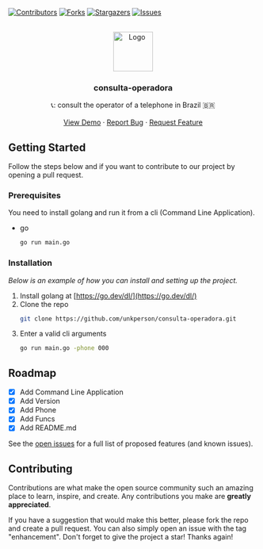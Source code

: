 [![Contributors][contributors-shield]][contributors-url]
[![Forks][forks-shield]][forks-url]
[![Stargazers][stars-shield]][stars-url]
[![Issues][issues-shield]][issues-url]

<!-- PROJECT LOGO -->
<br />
<div align="center">
  <a href="https://github.com/unkperson/consulta-operadora">
    <img src="https://upload.wikimedia.org/wikipedia/commons/thumb/6/6d/Map_of_Brazil_with_flag.svg/220px-Map_of_Brazil_with_flag.svg.png" alt="Logo" width="80" height="80">
  </a>

  <h3 align="center"><b>consulta-operadora</b></h3>

  <p align="center">
    📞: consult the operator of a telephone in Brazil 🇧🇷
    <br />
    <br />
    <a href="https://github.com/unkperson/consulta-operadora">View Demo</a>
    ·
    <a href="https://github.com/unkperson/consulta-operadora/issues">Report Bug</a>
    ·
    <a href="https://github.com/unkperson/consulta-operadora/issues">Request Feature</a>
  </p>
</div>

<!-- GETTING STARTED -->

## Getting Started

Follow the steps below and if you want to contribute to our project by opening a pull request.

### Prerequisites

You need to install golang and run it from a cli (Command Line Application).

- go
  ```sh
  go run main.go
  ```

### Installation

_Below is an example of how you can install and setting up the project._

1. Install golang at [https://go.dev/dl/](https://go.dev/dl/)
2. Clone the repo
   ```sh
   git clone https://github.com/unkperson/consulta-operadora.git
   ```
3. Enter a valid cli arguments
   ```sh
   go run main.go -phone 000
   ```

<!-- ROADMAP -->

## Roadmap

- [x] Add Command Line Application
- [x] Add Version
- [x] Add Phone
- [x] Add Funcs
- [x] Add README.md

See the [open issues](https://github.com/unkperson/consulta-operadora/issues) for a full list of proposed features (and known issues).

<!-- CONTRIBUTING -->

## Contributing

Contributions are what make the open source community such an amazing place to learn, inspire, and create. Any contributions you make are **greatly appreciated**.

If you have a suggestion that would make this better, please fork the repo and create a pull request. You can also simply open an issue with the tag "enhancement".
Don't forget to give the project a star! Thanks again!

<!-- MARKDOWN LINKS & IMAGES -->

[contributors-shield]: https://img.shields.io/github/contributors/othneildrew/Best-README-Template.svg?style=for-the-badge
[contributors-url]: https://github.com/unkperson/consulta-operadora/graphs/contributors
[forks-shield]: https://img.shields.io/github/forks/othneildrew/Best-README-Template.svg?style=for-the-badge
[forks-url]: https://github.com/unkperson/consulta-operadora/network/members
[stars-shield]: https://img.shields.io/github/stars/othneildrew/Best-README-Template.svg?style=for-the-badge
[stars-url]: https://github.com/unkperson/consulta-operadora/stargazers
[issues-shield]: https://img.shields.io/github/issues/othneildrew/Best-README-Template.svg?style=for-the-badge
[issues-url]: https://github.com/unkperson/consulta-operadora/issues
